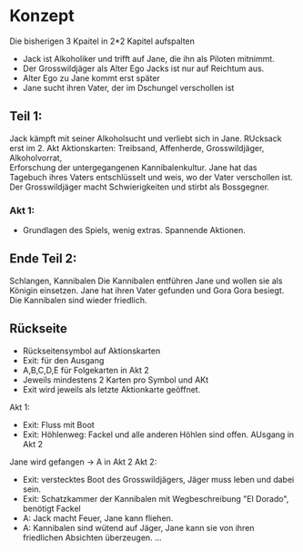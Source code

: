 # Konzept

Die bisherigen 3 Kpaitel in 2*2 Kapitel aufspalten

* Jack ist Alkoholiker und trifft auf Jane, die ihn als Piloten mitnimmt.
* Der Grosswildjäger als Alter Ego Jacks ist nur auf Reichtum aus.
* Alter Ego zu Jane kommt erst später
* Jane sucht ihren Vater, der im Dschungel verschollen ist

## Teil 1: 
Jack kämpft mit seiner Alkoholsucht und verliebt sich in Jane.
RUcksack erst im 2. Akt
Aktionskarten: Treibsand, Affenherde, Grosswildjäger, Alkoholvorrat,  
Erforschung der untergegangenen Kannibalenkultur.
Jane hat das Tagebuch ihres Vaters entschlüsselt und weis, wo der  Vater verschollen ist.
Der Grosswildjäger macht Schwierigkeiten und stirbt als Bossgegner.

### Akt 1:
* Grundlagen des Spiels, wenig extras. Spannende Aktionen.

## Ende Teil 2:

Schlangen, Kannibalen
Die Kannibalen entführen Jane und wollen sie als Königin einsetzen.
Jane hat ihren Vater gefunden und Gora Gora besiegt.
Die Kannibalen sind wieder friedlich.

## Rückseite
  
* Rückseitensymbol auf Aktionskarten 
* Exit: für den Ausgang
* A,B,C,D,E für Folgekarten in Akt 2
* Jeweils mindestens 2 Karten pro Symbol und AKt
* Exit wird jeweils als letzte Aktionkarte geöffnet.

Akt 1:
* Exit: Fluss mit Boot
* Exit: Höhlenweg: Fackel und alle anderen Höhlen sind offen. AUsgang in Akt 2

Jane wird gefangen -> A in Akt 2
Akt 2:
* Exit: verstecktes Boot des Grosswildjägers, Jäger muss leben und dabei sein.
* Exit: Schatzkammer der Kannibalen mit Wegbeschreibung "El Dorado", benötigt Fackel 
* A: Jack macht Feuer, Jane kann fliehen.
* A: Kannibalen sind wütend auf Jäger, Jane kann sie von ihren friedlichen Absichten überzeugen.
...
